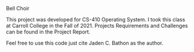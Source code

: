 Bell Choir

This project was developed for CS-410 Operating System. I took this class at Carroll College in the Fall of 2021. Projects Requirements and Challenges can be found in the Project Report.

Feel free to use this code just cite Jaden C. Bathon as the author.
